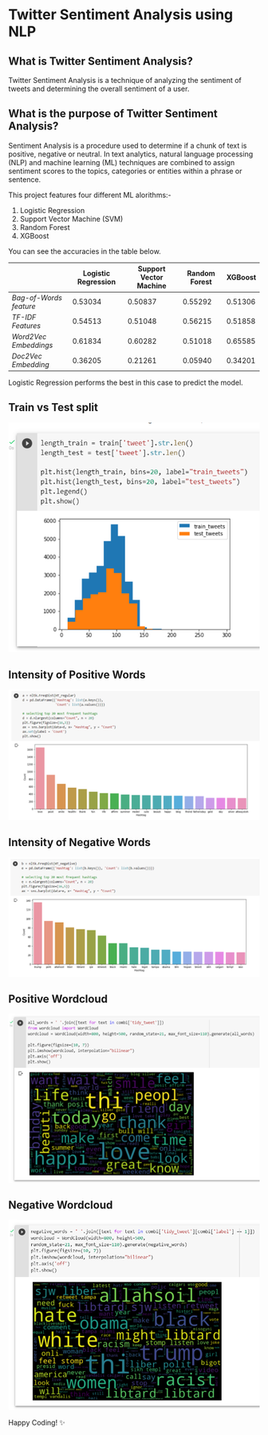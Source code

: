# Twitter Sentiment Analysis using NLP

## What is Twitter Sentiment Analysis?

Twitter Sentiment Analysis is a technique of analyzing the sentiment of tweets and determining the overall sentiment of a user.

## What is the purpose of Twitter Sentiment Analysis?

Sentiment Analysis is a procedure used to determine if a chunk of text is positive, negative or neutral. In text analytics, natural language processing (NLP) and machine learning (ML) techniques are combined to assign sentiment scores to the topics, categories or entities within a phrase or sentence.

This project features four different ML alorithms:-

1. Logistic Regression
2. Support Vector Machine (SVM)
3. Random Forest
4. XGBoost

You can see the accuracies in the table below.

|                           |**Logistic Regression**|**Support Vector Machine**| **Random Forest**  |  **XGBoost**  |
| ------------------------- | --------------------- | ------------------------ | ------------------ | ------------- |
|    *Bag-of-Words feature* |        0.53034        |        0.50837           |       0.55292      |    0.51306    |
|    *TF-IDF Features*      |        0.54513        |        0.51048           |       0.56215      |    0.51858    |
|    *Word2Vec Embeddings*  |        0.61834        |        0.60282           |       0.51018      |    0.65585    |
|    *Doc2Vec Embedding*    |        0.36205        |        0.21261           |       0.05940      |    0.34201    |

Logistic Regression performs the best in this case to predict the model.

## Train vs Test split

<img src="https://github.com/SouvikGhosh05/twitter-sentiment-NLP/blob/main/pics/Train_test_tweets.JPG" alt="Train vs Test split">

## Intensity of Positive Words

<img src="https://github.com/SouvikGhosh05/twitter-sentiment-NLP/blob/main/pics/Intensity_of_positive_words.JPG" alt="Intensity of Positive Words">

## Intensity of Negative Words

<img src="https://github.com/SouvikGhosh05/twitter-sentiment-NLP/blob/main/pics/Intensity_of_negative_words.JPG" alt="Intensity of Negative Words">

## Positive Wordcloud

<img src="https://github.com/SouvikGhosh05/twitter-sentiment-NLP/blob/main/pics/Positive_wordcloud.JPG" alt="Positive Wordcloud">

## Negative Wordcloud

<img src="https://github.com/SouvikGhosh05/twitter-sentiment-NLP/blob/main/pics/Negative_wordcloud.JPG" alt="Negative Wordcloud">

Happy Coding! ✨
